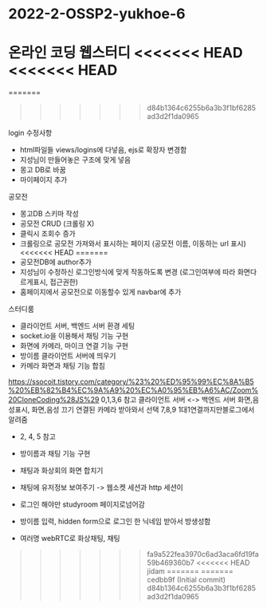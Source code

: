 # 2022-2-OSSP2-yukhoe-6
온라인 코딩 웹스터디
<<<<<<< HEAD
<<<<<<< HEAD
=======
=======
>>>>>>> d84b1364c6255b6a3b3f1bf6285ad3d2f1da0965

login 수정사항 
- html파일들 views/logins에 다넣음, ejs로 확장자 변경함 
- 지성님이 만들어놓은 구조에 맞게 넣음 
- 몽고 DB로 바꿈
- 마이페이지 추가 


공모전
- 몽고DB 스키마 작성
- 공모전 CRUD (크롤링 X)
- 클릭시 조회수 증가 
- 크롤링으로 공모전 가져와서 표시하는 페이지 (공모전 이름, 이동하는 url 표시)
<<<<<<< HEAD
=======
- 공모전DB에 author추가 
- 지성님이 수정하신 로그인방식에 맞게 작동하도록 변경 (로그인여부에 따라 화면다르게표시, 접근권한)
- 홈페이지에서 공모전으로 이동할수 있게 navbar에 추가 

스터디룸
- 클라이언트 서버, 백엔드 서버 환경 세팅
- socket.io을 이용해서 채팅 기능 구현 
- 화면에 카메라, 마이크 연결 기능 구현
- 방이름 클라이언트 서버에 띄우기 
- 카메라 화면과 채팅 기능 합침

https://ssocoit.tistory.com/category/%23%20%ED%95%99%EC%8A%B5%20%EB%82%B4%EC%9A%A9%20%EC%A0%95%EB%A6%AC/Zoom%20CloneCoding%28JS%29
0,1,3,6 참고
클라이언트 서버 <-> 백엔드 서버 
화면,음성표시, 화면,음성 끄기 
연결된 카메라 받아와서 선택
7,8,9
1대1연결까지만블로그에서알려줌
- 2, 4, 5 참고
- 방이름과 채팅 기능 구현 
- 채팅과 화상회의 화면 합치기
- 채팅에 유저정보 보여주기 -> 웹소켓 세션과 http 세션이 

- 로그인 해야만 studyroom 페이지로넘어감
- 방이름 입력, hidden form으로 로그인 한 닉네임 받아서 방생성함 
- 여러명 webRTC로 화상채팅, 채팅 


 
>>>>>>> fa9a522fea3970c6ad3aca6fd19fa59b469360b7
<<<<<<< HEAD
>>>>>>> jidam
=======
=======
>>>>>>> cedbb9f (Initial commit)
>>>>>>> d84b1364c6255b6a3b3f1bf6285ad3d2f1da0965
